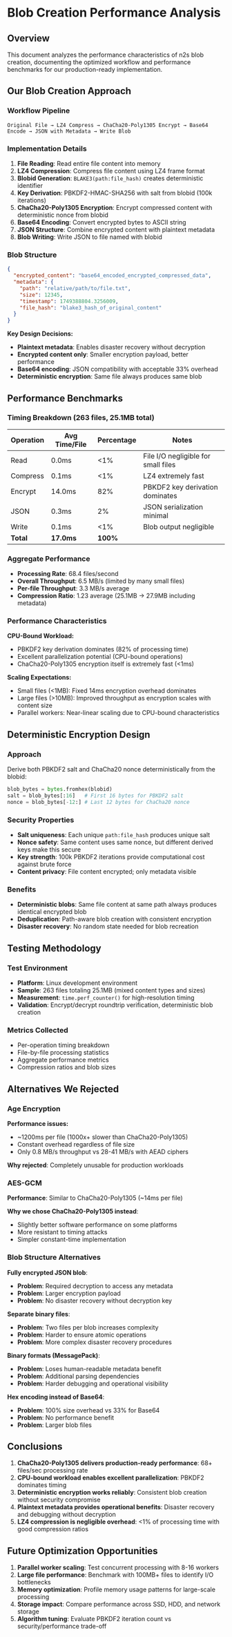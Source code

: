 <!-- 
  Author: PB & Claude
  Maintainer: PB
  Original date: 2025.05.13
  License: (c) HRDAG, 2025, GPL-2 or newer
 -->

# Blob Creation Performance Analysis

## Overview

This document analyzes the performance characteristics of n2s blob creation, documenting the optimized workflow and performance benchmarks for our production-ready implementation.

## Our Blob Creation Approach

### Workflow Pipeline

```
Original File → LZ4 Compress → ChaCha20-Poly1305 Encrypt → Base64 Encode → JSON with Metadata → Write Blob
```

### Implementation Details

1. **File Reading**: Read entire file content into memory
2. **LZ4 Compression**: Compress file content using LZ4 frame format  
3. **Blobid Generation**: `BLAKE3(path:file_hash)` creates deterministic identifier
4. **Key Derivation**: PBKDF2-HMAC-SHA256 with salt from blobid (100k iterations)
5. **ChaCha20-Poly1305 Encryption**: Encrypt compressed content with deterministic nonce from blobid
6. **Base64 Encoding**: Convert encrypted bytes to ASCII string
7. **JSON Structure**: Combine encrypted content with plaintext metadata
8. **Blob Writing**: Write JSON to file named with blobid

### Blob Structure

```json
{
  "encrypted_content": "base64_encoded_encrypted_compressed_data",
  "metadata": {
    "path": "relative/path/to/file.txt",
    "size": 12345,
    "timestamp": 1749388804.3256009,
    "file_hash": "blake3_hash_of_original_content"
  }
}
```

**Key Design Decisions:**
- **Plaintext metadata**: Enables disaster recovery without decryption
- **Encrypted content only**: Smaller encryption payload, better performance
- **Base64 encoding**: JSON compatibility with acceptable 33% overhead
- **Deterministic encryption**: Same file always produces same blob

## Performance Benchmarks

### Timing Breakdown (263 files, 25.1MB total)

| Operation | Avg Time/File | Percentage | Notes |
|-----------|---------------|------------|-------|
| Read | 0.0ms | <1% | File I/O negligible for small files |
| Compress | 0.1ms | <1% | LZ4 extremely fast |
| Encrypt | 14.0ms | 82% | PBKDF2 key derivation dominates |
| JSON | 0.3ms | 2% | JSON serialization minimal |
| Write | 0.1ms | <1% | Blob output negligible |
| **Total** | **17.0ms** | **100%** | |

### Aggregate Performance

- **Processing Rate**: 68.4 files/second
- **Overall Throughput**: 6.5 MB/s (limited by many small files)  
- **Per-file Throughput**: 3.3 MB/s average
- **Compression Ratio**: 1.23 average (25.1MB → 27.9MB including metadata)

### Performance Characteristics

**CPU-Bound Workload:**
- PBKDF2 key derivation dominates (82% of processing time)
- Excellent parallelization potential (CPU-bound operations)
- ChaCha20-Poly1305 encryption itself is extremely fast (<1ms)

**Scaling Expectations:**
- Small files (<1MB): Fixed 14ms encryption overhead dominates
- Large files (>10MB): Improved throughput as encryption scales with content size
- Parallel workers: Near-linear scaling due to CPU-bound characteristics

## Deterministic Encryption Design

### Approach

Derive both PBKDF2 salt and ChaCha20 nonce deterministically from the blobid:

```python
blob_bytes = bytes.fromhex(blobid)
salt = blob_bytes[:16]   # First 16 bytes for PBKDF2 salt
nonce = blob_bytes[-12:] # Last 12 bytes for ChaCha20 nonce
```

### Security Properties

- **Salt uniqueness**: Each unique `path:file_hash` produces unique salt
- **Nonce safety**: Same content uses same nonce, but different derived keys make this secure
- **Key strength**: 100k PBKDF2 iterations provide computational cost against brute force
- **Content privacy**: File content encrypted; only metadata visible

### Benefits

- **Deterministic blobs**: Same file content at same path always produces identical encrypted blob
- **Deduplication**: Path-aware blob creation with consistent encryption
- **Disaster recovery**: No random state needed for blob recreation

## Testing Methodology

### Test Environment
- **Platform**: Linux development environment
- **Sample**: 263 files totaling 25.1MB (mixed content types and sizes)
- **Measurement**: `time.perf_counter()` for high-resolution timing
- **Validation**: Encrypt/decrypt roundtrip verification, deterministic blob creation

### Metrics Collected
- Per-operation timing breakdown
- File-by-file processing statistics  
- Aggregate performance metrics
- Compression ratios and blob sizes

## Alternatives We Rejected

### Age Encryption

**Performance issues:**
- ~1200ms per file (1000x+ slower than ChaCha20-Poly1305)
- Constant overhead regardless of file size
- Only 0.8 MB/s throughput vs 28-41 MB/s with AEAD ciphers

**Why rejected**: Completely unusable for production workloads

### AES-GCM

**Performance**: Similar to ChaCha20-Poly1305 (~14ms per file)

**Why we chose ChaCha20-Poly1305 instead**:
- Slightly better software performance on some platforms
- More resistant to timing attacks
- Simpler constant-time implementation

### Blob Structure Alternatives

**Fully encrypted JSON blob**:
- **Problem**: Required decryption to access any metadata
- **Problem**: Larger encryption payload
- **Problem**: No disaster recovery without decryption key

**Separate binary files**:
- **Problem**: Two files per blob increases complexity
- **Problem**: Harder to ensure atomic operations
- **Problem**: More complex disaster recovery procedures

**Binary formats (MessagePack)**:
- **Problem**: Loses human-readable metadata benefit
- **Problem**: Additional parsing dependencies
- **Problem**: Harder debugging and operational visibility

**Hex encoding instead of Base64**:
- **Problem**: 100% size overhead vs 33% for Base64
- **Problem**: No performance benefit
- **Problem**: Larger blob files

## Conclusions

1. **ChaCha20-Poly1305 delivers production-ready performance**: 68+ files/sec processing rate
2. **CPU-bound workload enables excellent parallelization**: PBKDF2 dominates timing
3. **Deterministic encryption works reliably**: Consistent blob creation without security compromise
4. **Plaintext metadata provides operational benefits**: Disaster recovery and debugging without decryption
5. **LZ4 compression is negligible overhead**: <1% of processing time with good compression ratios

## Future Optimization Opportunities

1. **Parallel worker scaling**: Test concurrent processing with 8-16 workers
2. **Large file performance**: Benchmark with 100MB+ files to identify I/O bottlenecks  
3. **Memory optimization**: Profile memory usage patterns for large-scale processing
4. **Storage impact**: Compare performance across SSD, HDD, and network storage
5. **Algorithm tuning**: Evaluate PBKDF2 iteration count vs security/performance trade-off